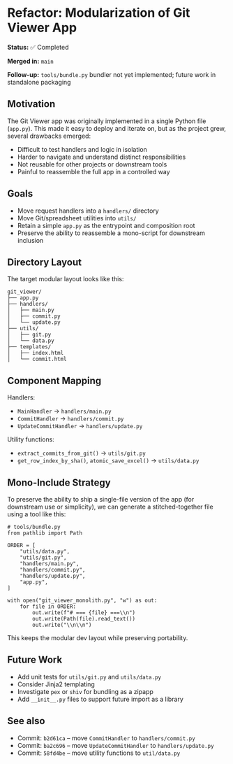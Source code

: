 # Refactor: Modularization of Git Viewer App

**Status:** ✅ Completed

**Merged in:** `main`

**Follow-up:** `tools/bundle.py` bundler not yet implemented; future work in standalone packaging

## Motivation

The Git Viewer app was originally implemented in a single Python file (`app.py`). This made it easy to deploy and iterate on, but as the project grew, several drawbacks emerged:

- Difficult to test handlers and logic in isolation
- Harder to navigate and understand distinct responsibilities
- Not reusable for other projects or downstream tools
- Painful to reassemble the full app in a controlled way

## Goals

- Move request handlers into a `handlers/` directory
- Move Git/spreadsheet utilities into `utils/`
- Retain a simple `app.py` as the entrypoint and composition root
- Preserve the ability to reassemble a mono-script for downstream inclusion

## Directory Layout

The target modular layout looks like this:

    git_viewer/
    ├── app.py
    ├── handlers/
    │   ├── main.py
    │   ├── commit.py
    │   └── update.py
    ├── utils/
    │   ├── git.py
    │   └── data.py
    ├── templates/
    │   ├── index.html
    │   └── commit.html

## Component Mapping

Handlers:

- `MainHandler` → `handlers/main.py`
- `CommitHandler` → `handlers/commit.py`
- `UpdateCommitHandler` → `handlers/update.py`

Utility functions:

- `extract_commits_from_git()` → `utils/git.py`
- `get_row_index_by_sha()`, `atomic_save_excel()` → `utils/data.py`

## Mono-Include Strategy

To preserve the ability to ship a single-file version of the app (for downstream use or simplicity), we can generate a stitched-together file using a tool like this:

    # tools/bundle.py
    from pathlib import Path

    ORDER = [
        "utils/data.py",
        "utils/git.py",
        "handlers/main.py",
        "handlers/commit.py",
        "handlers/update.py",
        "app.py",
    ]

    with open("git_viewer_monolith.py", "w") as out:
        for file in ORDER:
            out.write(f"# === {file} ===\\n")
            out.write(Path(file).read_text())
            out.write("\\n\\n")

This keeps the modular dev layout while preserving portability.

## Future Work

- Add unit tests for `utils/git.py` and `utils/data.py`
- Consider Jinja2 templating
- Investigate `pex` or `shiv` for bundling as a zipapp
- Add `__init__.py` files to support future import as a library

## See also

- Commit: `b2d61ca` – move `CommitHandler` to `handlers/commit.py`
- Commit: `ba2c696` – move `UpdateCommitHandler` to `handlers/update.py`
- Commit: `58fd4be` – move utility functions to `util/data.py`
